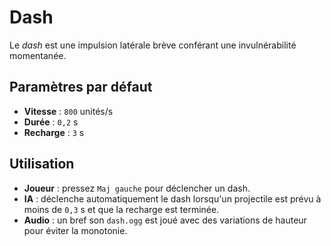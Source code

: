 # Dash

Le *dash* est une impulsion latérale brève conférant une invulnérabilité
momentanée.

## Paramètres par défaut

- **Vitesse** : `800` unités/s
- **Durée** : `0,2` s
- **Recharge** : `3` s

## Utilisation

- **Joueur** : pressez `Maj gauche` pour déclencher un dash.
- **IA** : déclenche automatiquement le dash lorsqu'un projectile est prévu à
  moins de `0,3` s et que la recharge est terminée.
- **Audio** : un bref son `dash.ogg` est joué avec des variations de hauteur pour
  éviter la monotonie.
